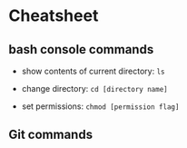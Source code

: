 # Cheatsheet


## bash console commands

* show contents of current directory:
``ls``

* change directory: ``cd [directory name]``

* set permissions: ``chmod [permission flag]``

## Git commands